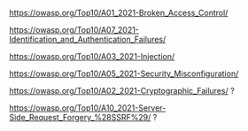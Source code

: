 https://owasp.org/Top10/A01_2021-Broken_Access_Control/

https://owasp.org/Top10/A07_2021-Identification_and_Authentication_Failures/

https://owasp.org/Top10/A03_2021-Injection/

https://owasp.org/Top10/A05_2021-Security_Misconfiguration/




https://owasp.org/Top10/A02_2021-Cryptographic_Failures/ ?

https://owasp.org/Top10/A10_2021-Server-Side_Request_Forgery_%28SSRF%29/ ?